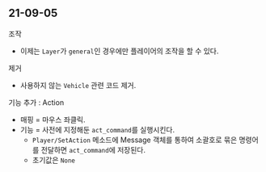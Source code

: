 ## 21-09-05

조작
- 이제는 `Layer`가 `general`인 경우에만 플레이어의 조작을 할 수 있다.

제거
- 사용하지 않는 `Vehicle` 관련 코드 제거.

기능 추가 : Action
- 매핑 = 마우스 좌클릭.
- 기능 = 사전에 지정해둔 `act_command`를 실행시킨다.
    - `Player/SetAction` 메소드에 Message 객체를 통하여 소괄호로 묶은 명령어를 전달하면 `act_command`에 저장된다.
    - 초기값은 `None`